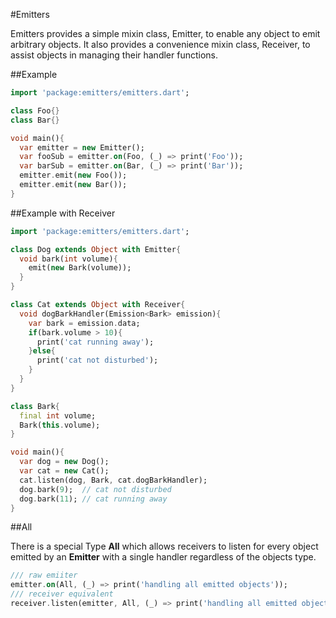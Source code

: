 #Emitters

Emitters provides a simple mixin class, Emitter, to enable any object to emit arbitrary
objects. It also provides a convenience mixin class, Receiver, to assist
objects in managing their handler functions.

##Example

```dart
import 'package:emitters/emitters.dart';

class Foo{}
class Bar{}

void main(){
  var emitter = new Emitter();
  var fooSub = emitter.on(Foo, (_) => print('Foo'));
  var barSub = emitter.on(Bar, (_) => print('Bar'));
  emitter.emit(new Foo());
  emitter.emit(new Bar());
}
```

##Example with Receiver

```dart
import 'package:emitters/emitters.dart';

class Dog extends Object with Emitter{
  void bark(int volume){
    emit(new Bark(volume));
  }
}

class Cat extends Object with Receiver{
  void dogBarkHandler(Emission<Bark> emission){
    var bark = emission.data;
    if(bark.volume > 10){
      print('cat running away');
    }else{
      print('cat not disturbed');
    }
  }
}

class Bark{
  final int volume;
  Bark(this.volume);
}

void main(){
  var dog = new Dog();
  var cat = new Cat();
  cat.listen(dog, Bark, cat.dogBarkHandler);
  dog.bark(9);  // cat not disturbed
  dog.bark(11); // cat running away
}
```

##All

There is a special Type **All** which allows receivers to listen for every object emitted
by an **Emitter** with a single handler regardless of the objects type.

```dart
/// raw emiiter
emitter.on(All, (_) => print('handling all emitted objects'));
/// receiver equivalent
receiver.listen(emitter, All, (_) => print('handling all emitted objects'));
```